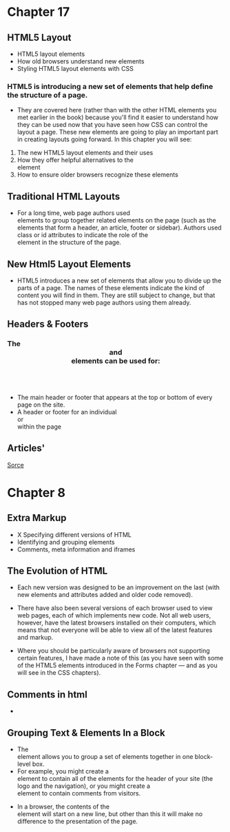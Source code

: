# Chapter 17
## HTML5 Layout
- HTML5 layout elements
- How old browsers understand new elements
- Styling HTML5 layout elements with CSS
### HTML5 is introducing a new set of elements that help define the structure of a page.
* They are covered here (rather than with the other HTML
elements you met earlier in the book) because you'll find
it easier to understand how they can be used now that you
have seen how CSS can control the layout a page. These
new elements are going to play an important part in creating
layouts going forward. In this chapter you will see:
1. The new HTML5 layout elements and their uses
2. How they offer helpful alternatives to the <div> element
3. How to ensure older browsers recognize these elements
## Traditional HTML Layouts
* For a long time, web page authors used <div> elements to group
together related elements on the page (such as the elements that form a
header, an article, footer or sidebar). Authors used class or id attributes
to indicate the role of the <div> element in the structure of the page.
## New Html5 Layout Elements

+ HTML5 introduces a new set of elements that allow you to divide up the
parts of a page. The names of these elements indicate the kind of content
you will find in them. They are still subject to change, but that has not
stopped many web page authors using them already.
## Headers & Footers
### The <header> and <footer> elements can be used for:
*  The main header or footer
that appears at the top or
bottom of every page on the
site.
* A header or footer for an
individual <article> or <section> within the page
## Articles'
[Sorce](https://www.google.com/) 

# Chapter 8 
## Extra Markup
* X Specifying different versions of HTML
* Identifying and grouping elements
* Comments, meta information and iframes
## The Evolution of HTML
* Each new version was designed
to be an improvement on the
last (with new elements and
attributes added and older code
removed).
- There have also been several
versions of each browser used to
view web pages, each of which
implements new code. Not all
web users, however, have the
latest browsers installed on
their computers, which means
that not everyone will be able to
view all of the latest features and
markup.
+ Where you should be
particularly aware of browsers
not supporting certain features,
I have made a note of this (as
you have seen with some of the
HTML5 elements introduced in
the Forms chapter — and as you
will see in the CSS chapters).


## Comments in html 
+ <!--- ---->
## Grouping Text & Elements In a Block <div>
* The <div> element allows you to group a set of elements together in one block-level box.
* For example, you might create a <div> element to contain all of the elements for the header of your site (the logo and the navigation), or you might create a <div> element to contain comments from visitors.
+ In a browser, the contents of the <div> element will start on a new line, but other than this it will make no difference to the presentation of the page. 